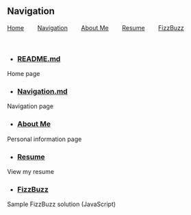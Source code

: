 ## Navigation

[Home](https://github.com/codycarrico/1000Project/blob/main/README.md)&nbsp;&nbsp;&nbsp;&nbsp;&nbsp;&nbsp;&nbsp;&nbsp;[Navigation](https://github.com/codycarrico/1000Project/blob/main/Navigation.md)&nbsp;&nbsp;&nbsp;&nbsp;&nbsp;&nbsp;&nbsp;&nbsp;[About Me](https://github.com/codycarrico/1000Project/blob/main/About%20Me.md)&nbsp;&nbsp;&nbsp;&nbsp;&nbsp;&nbsp;&nbsp;&nbsp;[Resume](https://github.com/codycarrico/1000Project/blob/main/Resume.md)&nbsp;&nbsp;&nbsp;&nbsp;&nbsp;&nbsp;&nbsp;&nbsp;[FizzBuzz](https://github.com/codycarrico/1000Project/blob/main/FizzBuzz.md)

<br>

* ### __[README.md](https://github.com/codycarrico/1000Project/blob/main/README.md)__
Home page
* ### __[Navigation.md](https://github.com/codycarrico/1000Project/blob/main/Navigation.md)__
Navigation page
* ### __[About Me](https://github.com/codycarrico/1000Project/blob/main/About_Me.md)__
Personal information page
* ### __[Resume](https://github.com/codycarrico/1000Project/blob/main/Resume.md)__
View my resume
* ### __[FizzBuzz](https://github.com/codycarrico/1000Project/blob/main/FizzBuzz.md)__
Sample FizzBuzz solution (JavaScript)
